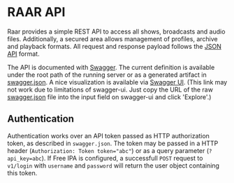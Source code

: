 # RAAR API

Raar provides a simple REST API to access all shows, broadcasts and audio files. Additionally, a secured area allows management of profiles, archive and playback formats. All request and response payload follows the [JSON API](http://jsonapi.org) format.

The API is documented with [Swagger](http://swagger.io). The current definition is available under the root path of the running server or as a generated artifact in [swagger.json](swagger.json). A nice visualization is available via [Swagger UI](http://petstore.swagger.io/?baseUrl=https%3A%2F%2Fraw.githubusercontent.com%2Fradiorabe%2Fraar%2Fmaster%2Fdoc%2Fswagger.json). (This link may not work due to limitations of swagger-ui. Just copy the URL of the raw [swagger.json](https://raw.githubusercontent.com/radiorabe/raar/master/doc/swagger.json) file into the input field on swagger-ui and click 'Explore'.)


## Authentication

Authentication works over an API token passed as HTTP authorization token, as described in `swagger.json`. The token may be passed in a HTTP header (`Authorization: Token token="abc"`) or as a query parameter (`?api_key=abc`). If Free IPA is configured, a successfull `POST` request to `v1/login` with `username` and `password` will return the user object containing this token.
